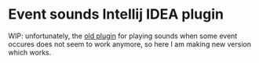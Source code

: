 # Event sounds Intellij IDEA plugin
WIP: unfortunately, the [old plugin](https://plugins.jetbrains.com/plugin/1243-event-sounds) for playing sounds when some event occures does not seem to work anymore, so here I am making new version which works.
